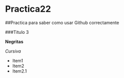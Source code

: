 # Practica22
##Practica para saber como usar Github correctamente

###Titulo 3

**Negritas**

_Cursiva_

* Item1
* Item2
*   Item2.1
